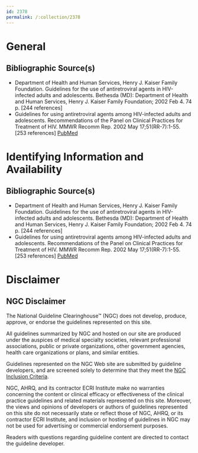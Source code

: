 ```yaml
---
id: 2378
permalink: /:collection/2378
---
```


# General

## Bibliographic Source(s)

- Department of Health and Human Services, Henry J. Kaiser Family Foundation. Guidelines for the use of antiretroviral agents in HIV-infected adults and adolescents. Bethesda (MD): Department of Health and Human Services, Henry J. Kaiser Family Foundation; 2002 Feb 4. 74 p. [244 references]
- Guidelines for using antiretroviral agents among HIV-infected adults and adolescents. Recommendations of the Panel on Clinical Practices for Treatment of HIV. MMWR Recomm Rep. 2002 May 17;51(RR-7):1-55. [253 references] [ PubMed ](http://www.ncbi.nlm.nih.gov/entrez/query.fcgi?cmd=Retrieve&db=pubmed&dopt=Abstract&list_uids=12027060)

# Identifying Information and Availability

## Bibliographic Source(s)

- Department of Health and Human Services, Henry J. Kaiser Family Foundation. Guidelines for the use of antiretroviral agents in HIV-infected adults and adolescents. Bethesda (MD): Department of Health and Human Services, Henry J. Kaiser Family Foundation; 2002 Feb 4. 74 p. [244 references]
- Guidelines for using antiretroviral agents among HIV-infected adults and adolescents. Recommendations of the Panel on Clinical Practices for Treatment of HIV. MMWR Recomm Rep. 2002 May 17;51(RR-7):1-55. [253 references] [ PubMed ](http://www.ncbi.nlm.nih.gov/entrez/query.fcgi?cmd=Retrieve&db=pubmed&dopt=Abstract&list_uids=12027060)

# Disclaimer

## NGC Disclaimer

The National Guideline Clearinghouse™ (NGC) does not develop, produce, approve, or endorse the guidelines represented on this site.

All guidelines summarized by NGC and hosted on our site are produced under the auspices of medical specialty societies, relevant professional associations, public or private organizations, other government agencies, health care organizations or plans, and similar entities.

Guidelines represented on the NGC Web site are submitted by guideline developers, and are screened solely to determine that they meet the [NGC Inclusion Criteria](/help-and-about/summaries/inclusion-criteria).

NGC, AHRQ, and its contractor ECRI Institute make no warranties concerning the content or clinical efficacy or effectiveness of the clinical practice guidelines and related materials represented on this site. Moreover, the views and opinions of developers or authors of guidelines represented on this site do not necessarily state or reflect those of NGC, AHRQ, or its contractor ECRI Institute, and inclusion or hosting of guidelines in NGC may not be used for advertising or commercial endorsement purposes.

Readers with questions regarding guideline content are directed to contact the guideline developer.

